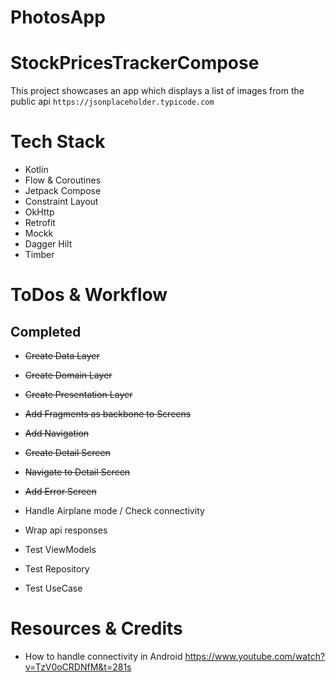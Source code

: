 # PhotosApp

# StockPricesTrackerCompose

This project showcases an app which displays a list of images from the public api ```https://jsonplaceholder.typicode.com```

# Tech Stack
- Kotlin
- Flow & Coroutines
- Jetpack Compose
- Constraint Layout
- OkHttp 
- Retrofit
- Mockk
- Dagger Hilt
- Timber

# ToDos & Workflow
## Completed
- ~~Create Data Layer~~
- ~~Create Domain Layer~~
- ~~Create Presentation Layer~~

- ~~Add Fragments as backbone to Screens~~
- ~~Add Navigation~~
- ~~Create Detail Screen~~
- ~~Navigate to Detail Screen~~
- ~~Add Error Screen~~

- Handle Airplane mode / Check connectivity
- Wrap api responses

- Test ViewModels
- Test Repository
- Test UseCase

# Resources & Credits

- How to handle connectivity in Android https://www.youtube.com/watch?v=TzV0oCRDNfM&t=281s

